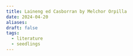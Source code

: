 ```yaml
---
title: Laineng ed Casborran by Melchor Orpilla
date: 2024-04-20
aliases: 
draft: false
tags:
  - literature
  - seedlings
---
```

